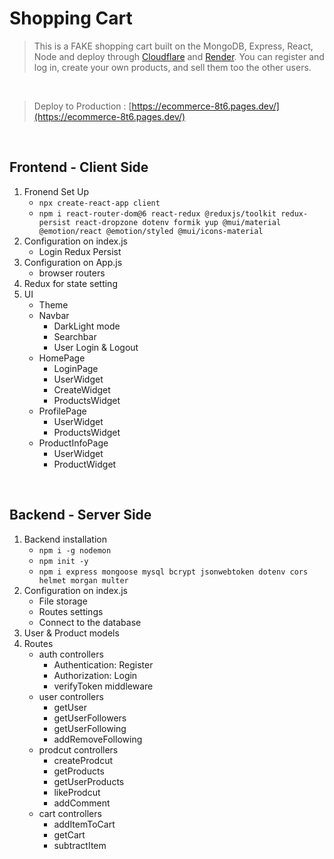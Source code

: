 # Shopping Cart

> This is a FAKE shopping cart built on the MongoDB, Express, React, Node and deploy through [Cloudflare](https://www.cloudflare.com/) and [Render](https://dashboard.render.com/). You can register and log in, create your own products, and sell them too the other users.

<br />

> Deploy to Production : [https://ecommerce-8t6.pages.dev/](https://ecommerce-8t6.pages.dev/)

<br />

## Frontend - Client Side

1. Fronend Set Up
   - `npx create-react-app client`
   - `npm i react-router-dom@6 react-redux @reduxjs/toolkit redux-persist react-dropzone dotenv formik yup @mui/material @emotion/react @emotion/styled @mui/icons-material`
2. Configuration on index.js
   - Login Redux Persist
3. Configuration on App.js
   - browser routers
4. Redux for state setting
5. UI
   - Theme
   - Navbar
      - DarkLight mode
      - Searchbar
      - User Login & Logout
   - HomePage
     - LoginPage
      - UserWidget
      - CreateWidget
     - ProductsWidget
   - ProfilePage
     - UserWidget
     - ProductsWidget
   - ProductInfoPage
      - UserWidget
      - ProductWidget


<br />

## Backend - Server Side

1. Backend installation
   - `npm i -g nodemon`
   - `npm init -y`
   - `npm i express mongoose mysql bcrypt jsonwebtoken dotenv cors helmet morgan multer`
2. Configuration on index.js
   - File storage
   - Routes settings
   - Connect to the database
3. User & Product models
4. Routes
   - auth controllers
     - Authentication: Register
     - Authorization: Login
     - verifyToken middleware
   - user controllers
     - getUser
     - getUserFollowers
     - getUserFollowing
     - addRemoveFollowing
   - prodcut controllers
     - createProdcut
     - getProducts
     - getUserProducts
     - likeProdcut
     - addComment
   - cart controllers
      - addItemToCart
      - getCart
      - subtractItem

<br />